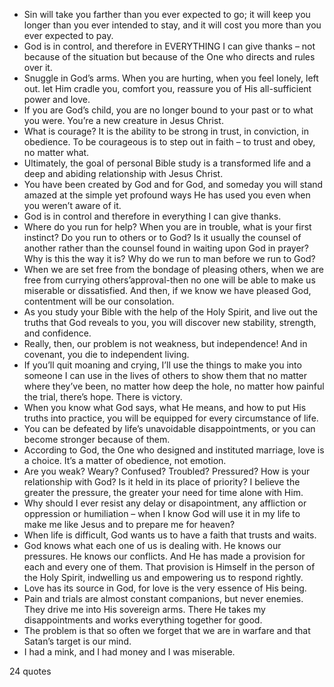  - Sin will take you farther than you ever expected to go; it will keep you longer than you ever intended to stay, and it will cost you more than you ever expected to pay.
 - God is in control, and therefore in EVERYTHING I can give thanks – not because of the situation but because of the One who directs and rules over it.
 - Snuggle in God’s arms. When you are hurting, when you feel lonely, left out. let Him cradle you, comfort you, reassure you of His all-sufficient power and love.
 - If you are God’s child, you are no longer bound to your past or to what you were. You’re a new creature in Jesus Christ.
 - What is courage? It is the ability to be strong in trust, in conviction, in obedience. To be courageous is to step out in faith – to trust and obey, no matter what.
 - Ultimately, the goal of personal Bible study is a transformed life and a deep and abiding relationship with Jesus Christ.
 - You have been created by God and for God, and someday you will stand amazed at the simple yet profound ways He has used you even when you weren’t aware of it.
 - God is in control and therefore in everything I can give thanks.
 - Where do you run for help? When you are in trouble, what is your first instinct? Do you run to others or to God? Is it usually the counsel of another rather than the counsel found in waiting upon God in prayer? Why is this the way it is? Why do we run to man before we run to God?
 - When we are set free from the bondage of pleasing others, when we are free from currying others’approval-then no one will be able to make us miserable or dissatisfied. And then, if we know we have pleased God, contentment will be our consolation.
 - As you study your Bible with the help of the Holy Spirit, and live out the truths that God reveals to you, you will discover new stability, strength, and confidence.
 - Really, then, our problem is not weakness, but independence! And in covenant, you die to independent living.
 - If you’ll quit moaning and crying, I’ll use the things to make you into someone I can use in the lives of others to show them that no matter where they’ve been, no matter how deep the hole, no matter how painful the trial, there’s hope. There is victory.
 - When you know what God says, what He means, and how to put His truths into practice, you will be equipped for every circumstance of life.
 - You can be defeated by life’s unavoidable disappointments, or you can become stronger because of them.
 - According to God, the One who designed and instituted marriage, love is a choice. It’s a matter of obedience, not emotion.
 - Are you weak? Weary? Confused? Troubled? Pressured? How is your relationship with God? Is it held in its place of priority? I believe the greater the pressure, the greater your need for time alone with Him.
 - Why should I ever resist any delay or disapointment, any affliction or oppression or humiliation – when I know God will use it in my life to make me like Jesus and to prepare me for heaven?
 - When life is difficult, God wants us to have a faith that trusts and waits.
 - God knows what each one of us is dealing with. He knows our pressures. He knows our conflicts. And He has made a provision for each and every one of them. That provision is Himself in the person of the Holy Spirit, indwelling us and empowering us to respond rightly.
 - Love has its source in God, for love is the very essence of His being.
 - Pain and trials are almost constant companions, but never enemies. They drive me into His sovereign arms. There He takes my disappointments and works everything together for good.
 - The problem is that so often we forget that we are in warfare and that Satan’s target is our mind.
 - I had a mink, and I had money and I was miserable.

24 quotes